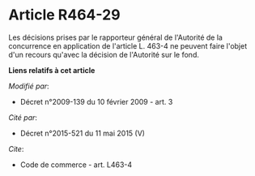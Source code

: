 # Article R464-29

Les décisions prises par le rapporteur général de l'Autorité de la concurrence en application de l'article L. 463-4 ne
peuvent faire l'objet d'un recours qu'avec la décision de l'Autorité sur le fond.

**Liens relatifs à cet article**

_Modifié par_:

  - Décret n°2009-139 du 10 février 2009 - art. 3

_Cité par_:

  - Décret n°2015-521 du 11 mai 2015 (V)

_Cite_:

  - Code de commerce - art. L463-4

